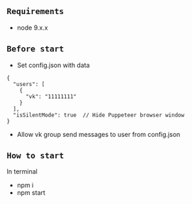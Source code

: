 `Requirements`
-
* node 9.x.x

`Before start`
-
* Set config.json with data

````
{
  "users": [
    {
      "vk": "11111111"
    }
  ],
  "isSilentMode": true  // Hide Puppeteer browser window
}
````
* Allow vk group send messages to user from config.json

`How to start`
-
In terminal
* npm i
* npm start